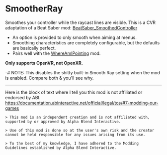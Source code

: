 # SmootherRay

Smoothes your controller while the raycast lines are visible.
This is a CVR adaptation of a Beat Saber mod: [BeatSaber_SmoothedController](https://github.com/kinsi55/BeatSaber_SmoothedController)

- An option is provided to only smooth when aiming at menus.
- Smoothing characteristics are completely configurable, but the defaults are basically perfect.
- Pairs well with the [WhereAmIPointing](https://github.com/NotAKidoS/NAK_CVR_Mods/tree/main/WhereAmIPointing) mod.

**Only supports OpenVR, not OpenXR.**

-# NOTE: This disables the shitty built-in Smooth Ray setting when the mod is enabled. Compare both & you'll see why.

---

Here is the block of text where I tell you this mod is not affiliated or endorsed by ABI. 
https://documentation.abinteractive.net/official/legal/tos/#7-modding-our-games
~~~~
> This mod is an independent creation and is not affiliated with, supported by or approved by Alpha Blend Interactive. 

> Use of this mod is done so at the user's own risk and the creator cannot be held responsible for any issues arising from its use.

> To the best of my knowledge, I have adhered to the Modding Guidelines established by Alpha Blend Interactive.
